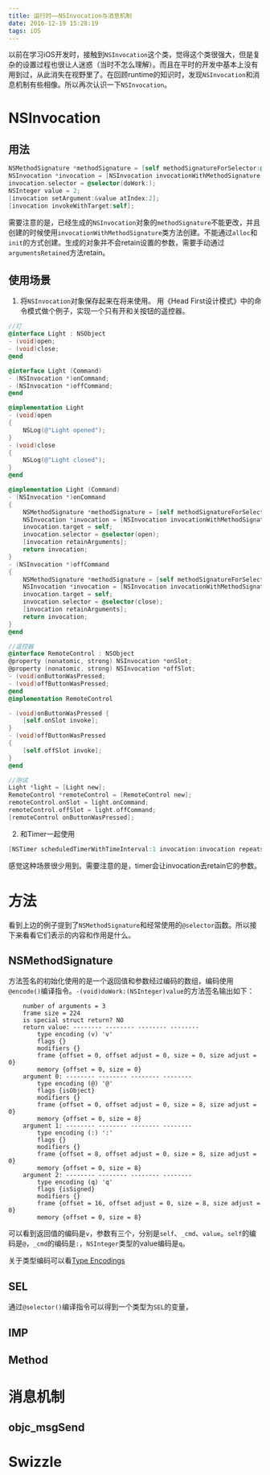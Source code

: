 ```yaml
---
title: 运行时——NSInvocation与消息机制
date: 2016-12-19 15:28:19
tags: iOS
---
```


以前在学习iOS开发时，接触到`NSInvocation`这个类，觉得这个类很强大，但是复杂的设置过程也很让人迷惑（当时不怎么理解）。而且在平时的开发中基本上没有用到过，从此消失在视野里了。在回顾runtime的知识时，发现`NSInvocation`和消息机制有些相像。所以再次认识一下`NSInvocation`。

# NSInvocation

## 用法
``` Objective-c
NSMethodSignature *methodSignature = [self methodSignatureForSelector:@selector(doWork:)];
NSInvocation *invocation = [NSInvocation invocationWithMethodSignature:methodSignature];
invocation.selector = @selector(doWork:);
NSInteger value = 2;
[invocation setArgument:&value atIndex:2];
[invocation invokeWithTarget:self];
```
需要注意的是，已经生成的`NSInvocation`对象的`methodSignature`不能更改，并且创建的时候使用`invocationWithMethodSignature`类方法创建。不能通过`alloc`和`init`的方式创建。生成的对象并不会retain设置的参数，需要手动通过`argumentsRetained`方法retain。

## 使用场景
1. 将`NSInvocation`对象保存起来在将来使用。
用《Head First设计模式》中的命令模式做个例子，实现一个只有开和关按钮的遥控器。
``` Objective-C
//灯
@interface Light : NSObject
- (void)open;
- (void)close;
@end

@interface Light (Command)
- (NSInvocation *)onCommand;
- (NSInvocation *)offCommand;
@end

@implementation Light
- (void)open
{
    NSLog(@"Light opened");
}
- (void)close
{
    NSLog(@"Light closed");
}
@end

@implementation Light (Command)
- (NSInvocation *)onCommand
{
    NSMethodSignature *methodSignature = [self methodSignatureForSelector:@selector(open)];
    NSInvocation *invocation = [NSInvocation invocationWithMethodSignature:methodSignature];
    invocation.target = self;
    invocation.selector = @selector(open);
    [invocation retainArguments];
    return invocation;
}
- (NSInvocation *)offCommand
{
    NSMethodSignature *methodSignature = [self methodSignatureForSelector:@selector(close)];
    NSInvocation *invocation = [NSInvocation invocationWithMethodSignature:methodSignature];
    invocation.target = self;
    invocation.selector = @selector(close);
    [invocation retainArguments];
    return invocation;
}
@end

//遥控器
@interface RemoteControl : NSObject
@property (nonatomic, strong) NSInvocation *onSlot;
@property (nonatomic, strong) NSInvocation *offSlot;
- (void)onButtonWasPressed;
- (void)offButtonWasPressed;
@end
@implementation RemoteControl

- (void)onButtonWasPressed {
    [self.onSlot invoke];
}
- (void)offButtonWasPressed
{
    [self.offSlot invoke];
}
@end

//测试
Light *light = [Light new];
RemoteControl *remoteControl = [RemoteControl new];
remoteControl.onSlot = light.onCommand;
remoteControl.offSlot = light.offCommand;
[remoteControl onButtonWasPressed];
```

2. 和Timer一起使用
``` Objective-C
[NSTimer scheduledTimerWithTimeInterval:1 invocation:invocation repeats:NO];
```
感觉这种场景很少用到。需要注意的是，timer会让invocation去retain它的参数。


# 方法
看到上边的例子提到了`NSMethodSignature`和经常使用的`@selector`函数。所以接下来看看它们表示的内容和作用是什么。

## NSMethodSignature
方法签名的初始化使用的是一个返回值和参数经过编码的数组，编码使用`@encode()`编译指令。`-(void)doWork:(NSInteger)value`的方法签名输出如下：
```
    number of arguments = 3
    frame size = 224
    is special struct return? NO
    return value: -------- -------- -------- --------
        type encoding (v) 'v'
        flags {}
        modifiers {}
        frame {offset = 0, offset adjust = 0, size = 0, size adjust = 0}
        memory {offset = 0, size = 0}
    argument 0: -------- -------- -------- --------
        type encoding (@) '@'
        flags {isObject}
        modifiers {}
        frame {offset = 0, offset adjust = 0, size = 8, size adjust = 0}
        memory {offset = 0, size = 8}
    argument 1: -------- -------- -------- --------
        type encoding (:) ':'
        flags {}
        modifiers {}
        frame {offset = 8, offset adjust = 0, size = 8, size adjust = 0}
        memory {offset = 0, size = 8}
    argument 2: -------- -------- -------- --------
        type encoding (q) 'q'
        flags {isSigned}
        modifiers {}
        frame {offset = 16, offset adjust = 0, size = 8, size adjust = 0}
        memory {offset = 0, size = 8}
```
可以看到返回值的编码是`v`，参数有三个，分别是`self`、`_cmd`、`value`。`self`的编码是`@`，`_cmd`的编码是`:`，`NSInteger`类型的value编码是`q`。

关于类型编码可以看[Type Encodings](https://developer.apple.com/library/content/documentation/Cocoa/Conceptual/ObjCRuntimeGuide/Articles/ocrtTypeEncodings.html)

## SEL
通过`@selector()`编译指令可以得到一个类型为`SEL`的变量，

## IMP

## Method


# 消息机制

## objc_msgSend



# Swizzle



